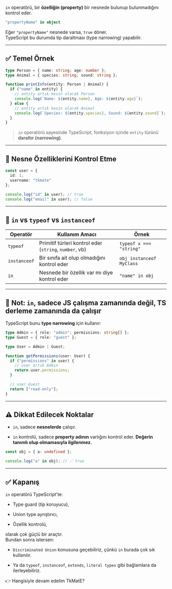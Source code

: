 
`in` operatörü, bir **özelliğin (property)** bir nesnede bulunup bulunmadığını kontrol eder.

```ts
"propertyName" in object
```

Eğer `"propertyName"` nesnede varsa, `true` döner.  
TypeScript bu durumda tip daraltması (type narrowing) yapabilir.

---

## ✅ Temel Örnek

```ts
type Person = { name: string; age: number };
type Animal = { species: string; sound: string };

function printInfo(entity: Person | Animal) {
  if ("name" in entity) {
    // entity artık kesin olarak Person
    console.log(`Name: ${entity.name}, Age: ${entity.age}`);
  } else {
    // entity artık kesin olarak Animal
    console.log(`Species: ${entity.species}, Sound: ${entity.sound}`);
  }
}
```

> `in` operatörü sayesinde TypeScript, fonksiyon içinde `entity` türünü **daraltır (narrowing)**.

---

## 🎯 Nesne Özelliklerini Kontrol Etme

```ts
const user = {
  id: 1,
  username: "tkmate"
};

console.log("id" in user); // true
console.log("email" in user); // false
```

---

## 🧪 `in` vs `typeof` vs `instanceof`

|Operatör|Kullanım Amacı|Örnek|
|---|---|---|
|`typeof`|Primitif türleri kontrol eder (`string`, `number`, vb)|`typeof x === "string"`|
|`instanceof`|Bir sınıfa ait olup olmadığını kontrol eder|`obj instanceof MyClass`|
|`in`|Nesnede bir özellik var mı diye kontrol eder|`"name" in obj`|

---

## 🧠 Not: `in`, sadece JS çalışma zamanında değil, TS derleme zamanında da çalışır

TypeScript bunu **type narrowing** için kullanır:

```ts
type Admin = { role: "admin"; permissions: string[] };
type Guest = { role: "guest" };

type User = Admin | Guest;

function getPermissions(user: User) {
  if ("permissions" in user) {
    // user artık Admin
    return user.permissions;
  }

  // user Guest
  return ["read-only"];
}
```

---

## ⚠️ Dikkat Edilecek Noktalar

- `in`, sadece **nesnelerde** çalışır.
    
- `in` kontrolü, sadece **property adının** varlığını kontrol eder. **Değerin tanımlı olup olmamasıyla ilgilenmez.**
    

```ts
const obj = { a: undefined };

console.log("a" in obj); // ✅ true
```

---

## ✅ Kapanış

`in` operatörü TypeScript'te:

- Type guard (tip koruyucu),
    
- Union type ayrıştırıcı,
    
- Özellik kontrolü,
    

olarak çok güçlü bir araçtır.  
Bundan sonra istersen:

- `Discriminated Union` konusuna geçebiliriz, çünkü `in` burada çok sık kullanılır.
    
- Ya da `typeof`, `instanceof`, `extends`, `literal types` gibi bağlamlara da ilerleyebiliriz.
    

👉 Hangisiyle devam edelim TkMatE?